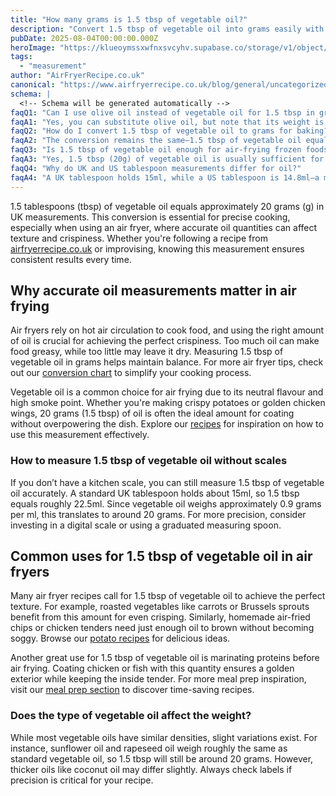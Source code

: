 ```yaml
---
title: "How many grams is 1.5 tbsp of vegetable oil?"
description: "Convert 1.5 tbsp of vegetable oil into grams easily with our precise UK measurement guide. Perfect for air fryer recipes!"
pubDate: 2025-08-04T00:00:00.000Z
heroImage: "https://klueoymssxwfnxsvcyhv.supabase.co/storage/v1/object/public/Shmucket/how-many-grams-is-1-5-tbsp-vegetable-oil.webp"
tags:
  - "measurement"
author: "AirFryerRecipe.co.uk"
canonical: "https://www.airfryerrecipe.co.uk/blog/general/uncategorized/how-many-grams-is-1-5-tbsp-vegetable-oil"
schema: |
  <!-- Schema will be generated automatically -->
faqQ1: "Can I use olive oil instead of vegetable oil for 1.5 tbsp in grams?"
faqA1: "Yes, you can substitute olive oil, but note that its weight is slightly different. Extra virgin olive oil weighs about 21 grams per 1.5 tbsp, while light olive oil is closer to 20 grams, similar to vegetable oil. Adjustments may be needed for very precise recipes."
faqQ2: "How do I convert 1.5 tbsp of vegetable oil to grams for baking?"
faqA2: "The conversion remains the same—1.5 tbsp of vegetable oil equals 20 grams in UK measurements. This applies whether you're using an air fryer, oven, or stovetop. For best results, measure with a scale or use a graduated spoon."
faqQ3: "Is 1.5 tbsp of vegetable oil enough for air-frying frozen foods?"
faqA3: "Yes, 1.5 tbsp (20g) of vegetable oil is usually sufficient for coating frozen foods like chips or nuggets. Over-oiling can lead to excess smoke in the air fryer. For more tips, see our <a href=https://www.airfryerrecipe.co.uk/air-fryer-cleaner>cleaning guide</a> to maintain your appliance."
faqQ4: "Why do UK and US tablespoon measurements differ for oil?"
faqA4: "A UK tablespoon holds 15ml, while a US tablespoon is 14.8ml—a minor difference. For 1.5 tbsp, the variance is negligible (around 0.3 grams), so you can use 20 grams as a standard conversion in most recipes. Always check your measuring tools for accuracy."
---
```

<p>1.5 tablespoons (tbsp) of vegetable oil equals approximately 20 grams (g) in UK measurements. This conversion is essential for precise cooking, especially when using an air fryer, where accurate oil quantities can affect texture and crispiness. Whether you're following a recipe from <a href=https://www.airfryerrecipe.co.uk/>airfryerrecipe.co.uk</a> or improvising, knowing this measurement ensures consistent results every time.</p>  

<h2>Why accurate oil measurements matter in air frying</h2>  
<p>Air fryers rely on hot air circulation to cook food, and using the right amount of oil is crucial for achieving the perfect crispiness. Too much oil can make food greasy, while too little may leave it dry. Measuring 1.5 tbsp of vegetable oil in grams helps maintain balance. For more air fryer tips, check out our <a href=https://www.airfryerrecipe.co.uk/air-fryer-conversion-chart>conversion chart</a> to simplify your cooking process.</p>  

<p>Vegetable oil is a common choice for air frying due to its neutral flavour and high smoke point. Whether you're making crispy potatoes or golden chicken wings, 20 grams (1.5 tbsp) of oil is often the ideal amount for coating without overpowering the dish. Explore our <a href=https://www.airfryerrecipe.co.uk/recipes>recipes</a> for inspiration on how to use this measurement effectively.</p>  

<h3>How to measure 1.5 tbsp of vegetable oil without scales</h3>  
<p>If you don’t have a kitchen scale, you can still measure 1.5 tbsp of vegetable oil accurately. A standard UK tablespoon holds about 15ml, so 1.5 tbsp equals roughly 22.5ml. Since vegetable oil weighs approximately 0.9 grams per ml, this translates to around 20 grams. For more precision, consider investing in a digital scale or using a graduated measuring spoon.</p>  

<h2>Common uses for 1.5 tbsp of vegetable oil in air fryers</h2>  
<p>Many air fryer recipes call for 1.5 tbsp of vegetable oil to achieve the perfect texture. For example, roasted vegetables like carrots or Brussels sprouts benefit from this amount for even crisping. Similarly, homemade air-fried chips or chicken tenders need just enough oil to brown without becoming soggy. Browse our <a href=https://www.airfryerrecipe.co.uk/recipe-category/potatoes>potato recipes</a> for delicious ideas.</p>  

<p>Another great use for 1.5 tbsp of vegetable oil is marinating proteins before air frying. Coating chicken or fish with this quantity ensures a golden exterior while keeping the inside tender. For more meal prep inspiration, visit our <a href=https://www.airfryerrecipe.co.uk/recipe-category/meal-prep>meal prep section</a> to discover time-saving recipes.</p>  

<h3>Does the type of vegetable oil affect the weight?</h3>  
<p>While most vegetable oils have similar densities, slight variations exist. For instance, sunflower oil and rapeseed oil weigh roughly the same as standard vegetable oil, so 1.5 tbsp will still be around 20 grams. However, thicker oils like coconut oil may differ slightly. Always check labels if precision is critical for your recipe.</p>
